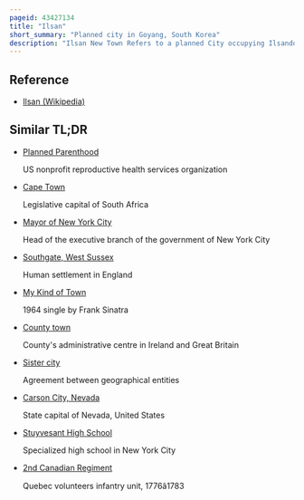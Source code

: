 ```yaml
---
pageid: 43427134
title: "Ilsan"
short_summary: "Planned city in Goyang, South Korea"
description: "Ilsan New Town Refers to a planned City occupying Ilsandong-Gu and Ilsanseo-Gu of Goyang."
---
```


## Reference

- [Ilsan (Wikipedia)](https://en.wikipedia.org/?curid=43427134)

## Similar TL;DR

- [Planned Parenthood](/tldr/en/planned-parenthood)

  US nonprofit reproductive health services organization

- [Cape Town](/tldr/en/cape-town)

  Legislative capital of South Africa

- [Mayor of New York City](/tldr/en/mayor-of-new-york-city)

  Head of the executive branch of the government of New York City

- [Southgate, West Sussex](/tldr/en/southgate-west-sussex)

  Human settlement in England

- [My Kind of Town](/tldr/en/my-kind-of-town)

  1964 single by Frank Sinatra

- [County town](/tldr/en/county-town)

  County's administrative centre in Ireland and Great Britain

- [Sister city](/tldr/en/sister-city)

  Agreement between geographical entities

- [Carson City, Nevada](/tldr/en/carson-city-nevada)

  State capital of Nevada, United States

- [Stuyvesant High School](/tldr/en/stuyvesant-high-school)

  Specialized high school in New York City

- [2nd Canadian Regiment](/tldr/en/2nd-canadian-regiment)

  Quebec volunteers infantry unit, 1776â1783
